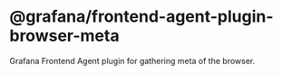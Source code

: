 # @grafana/frontend-agent-plugin-browser-meta

Grafana Frontend Agent plugin for gathering meta of the browser.
